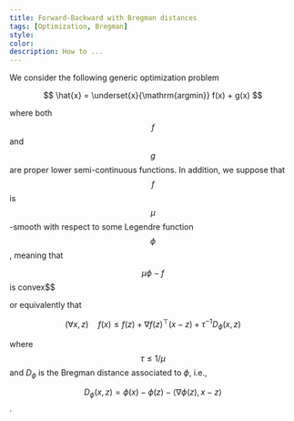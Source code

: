 ```yaml
---
title: Forward-Backward with Bregman distances
tags: [Optimization, Bregman]
style: 
color: 
description: How to ...
---
```


We consider the following generic optimization problem

$$ \hat{x} = \underset{x}{\mathrm{argmin}} f(x) + g(x) $$

where both $$f$$ and $$g$$ are proper lower semi-continuous functions. In addition, we suppose that $$f$$ is $$\mu$$-smooth with respect to some Legendre function $$\phi$$, meaning that

$$\mu\phi-f$$ is convex$$

or equivalently that

$$(\forall x,z)\quad f(x) \leq f(z) + \nabla f(z)^\top(x-z) + \tau^{-1} D_\phi(x,z)$$

where $$\tau\leq 1/\mu$$ and $D_\phi$ is the Bregman distance associated to $\phi$, i.e.,

$$D_\phi(x,z) = \phi(x) - \phi(z) - \langle \nabla\phi(z), x-z\rangle$$.